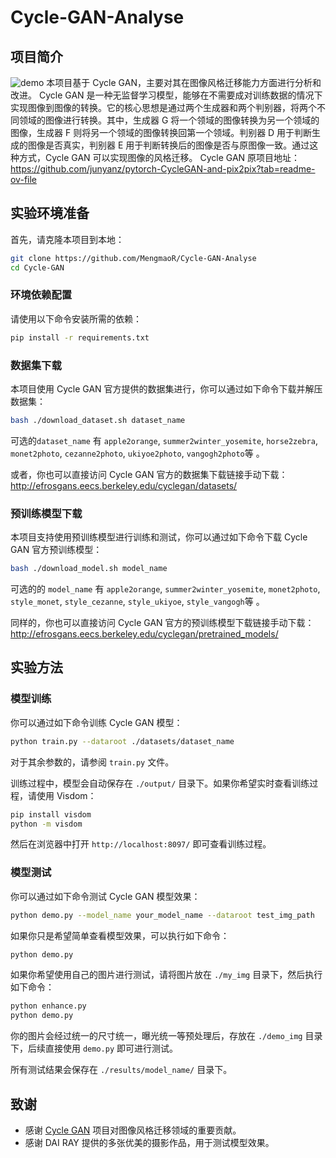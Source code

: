  # Cycle-GAN-Analyse

## 项目简介
![demo](./imgs/demo.png)
本项目基于 Cycle GAN，主要对其在图像风格迁移能力方面进行分析和改进。
Cycle GAN 是一种无监督学习模型，能够在不需要成对训练数据的情况下实现图像到图像的转换。它的核心思想是通过两个生成器和两个判别器，将两个不同领域的图像进行转换。其中，生成器 G 将一个领域的图像转换为另一个领域的图像，生成器 F 则将另一个领域的图像转换回第一个领域。判别器 D 用于判断生成的图像是否真实，判别器 E 用于判断转换后的图像是否与原图像一致。通过这种方式，Cycle GAN 可以实现图像的风格迁移。
Cycle GAN 原项目地址：https://github.com/junyanz/pytorch-CycleGAN-and-pix2pix?tab=readme-ov-file

## 实验环境准备
首先，请克隆本项目到本地：
```bash
git clone https://github.com/MengmaoR/Cycle-GAN-Analyse
cd Cycle-GAN
```

### 环境依赖配置
请使用以下命令安装所需的依赖：
```bash
pip install -r requirements.txt
```

### 数据集下载
本项目使用 Cycle GAN 官方提供的数据集进行，你可以通过如下命令下载并解压数据集：
```bash
bash ./download_dataset.sh dataset_name
```
可选的`dataset_name` 有 `apple2orange`, `summer2winter_yosemite`, `horse2zebra`, `monet2photo`, `cezanne2photo`, `ukiyoe2photo`, `vangogh2photo`等 。

或者，你也可以直接访问 Cycle GAN 官方的数据集下载链接手动下载：http://efrosgans.eecs.berkeley.edu/cyclegan/datasets/

### 预训练模型下载
本项目支持使用预训练模型进行训练和测试，你可以通过如下命令下载 Cycle GAN 官方预训练模型：
```bash
bash ./download_model.sh model_name
```
可选的的 `model_name` 有 `apple2orange`,  `summer2winter_yosemite`, `monet2photo`, `style_monet`, `style_cezanne`, `style_ukiyoe`, `style_vangogh`等 。

同样的，你也可以直接访问 Cycle GAN 官方的预训练模型下载链接手动下载：http://efrosgans.eecs.berkeley.edu/cyclegan/pretrained_models/

## 实验方法

### 模型训练
你可以通过如下命令训练 Cycle GAN 模型：
```bash
python train.py --dataroot ./datasets/dataset_name
```
对于其余参数的，请参阅 `train.py` 文件。

训练过程中，模型会自动保存在 `./output/` 目录下。如果你希望实时查看训练过程，请使用 Visdom：
```bash
pip install visdom
python -m visdom
```
然后在浏览器中打开 `http://localhost:8097/` 即可查看训练过程。

### 模型测试
你可以通过如下命令测试 Cycle GAN 模型效果：
```bash
python demo.py --model_name your_model_name --dataroot test_img_path
```

如果你只是希望简单查看模型效果，可以执行如下命令：
```bash
python demo.py
```

如果你希望使用自己的图片进行测试，请将图片放在 `./my_img` 目录下，然后执行如下命令：
```bash
python enhance.py
python demo.py
```
你的图片会经过统一的尺寸统一，曝光统一等预处理后，存放在 `./demo_img` 目录下，后续直接使用 `demo.py` 即可进行测试。

所有测试结果会保存在 `./results/model_name/` 目录下。

## 致谢
- 感谢 [Cycle GAN](https://github.com/junyanz/pytorch-CycleGAN-and-pix2pix?tab=readme-ov-file) 项目对图像风格迁移领域的重要贡献。
- 感谢 DAI RAY 提供的多张优美的摄影作品，用于测试模型效果。